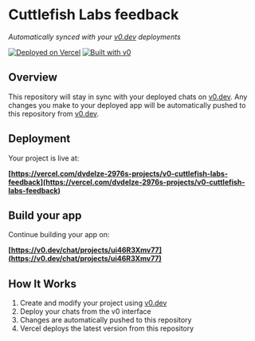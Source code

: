 # Cuttlefish Labs feedback

*Automatically synced with your [v0.dev](https://v0.dev) deployments*

[![Deployed on Vercel](https://img.shields.io/badge/Deployed%20on-Vercel-black?style=for-the-badge&logo=vercel)](https://vercel.com/dvdelze-2976s-projects/v0-cuttlefish-labs-feedback)
[![Built with v0](https://img.shields.io/badge/Built%20with-v0.dev-black?style=for-the-badge)](https://v0.dev/chat/projects/ui46R3Xmv77)

## Overview

This repository will stay in sync with your deployed chats on [v0.dev](https://v0.dev).
Any changes you make to your deployed app will be automatically pushed to this repository from [v0.dev](https://v0.dev).

## Deployment

Your project is live at:

**[https://vercel.com/dvdelze-2976s-projects/v0-cuttlefish-labs-feedback](https://vercel.com/dvdelze-2976s-projects/v0-cuttlefish-labs-feedback)**

## Build your app

Continue building your app on:

**[https://v0.dev/chat/projects/ui46R3Xmv77](https://v0.dev/chat/projects/ui46R3Xmv77)**

## How It Works

1. Create and modify your project using [v0.dev](https://v0.dev)
2. Deploy your chats from the v0 interface
3. Changes are automatically pushed to this repository
4. Vercel deploys the latest version from this repository